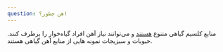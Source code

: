 ```yaml
---
question: اهن چطور؟
---
```

منابع کلسیم گیاهی متنوع [هستند] و می‌توانند نیاز آهن‌ افراد گیاه‌خوار را برطرف کنند.
حبوبات و سبزیجات نمونه هایی از منابع آهن گیاهی هستند.

[هستند]: https://www.healthline.com/nutrition/iron-rich-plant-foods
